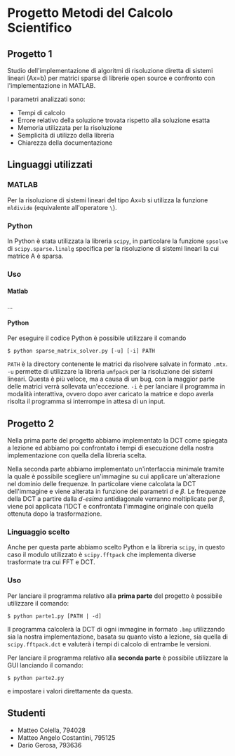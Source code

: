 # Progetto Metodi del Calcolo Scientifico


## Progetto 1

Studio dell'implementazione di algoritmi di risoluzione diretta di sistemi lineari (Ax=b) per matrici sparse di librerie open source e confronto con l'implementazione in MATLAB.

I parametri analizzati sono:

- Tempi di calcolo
- Errore relativo della soluzione trovata rispetto alla soluzione esatta
- Memoria utilizzata per la risoluzione
- Semplicità di utilizzo della libreria
- Chiarezza della documentazione

## Linguaggi utilizzati

### MATLAB

Per la risoluzione di sistemi lineari del tipo Ax=b si utilizza la funzione `mldivide` (equivalente all'operatore `\`).

### Python

In Python è stata utilizzata la libreria `scipy`, in particolare la funzione `spsolve` di `scipy.sparse.linalg` specifica per la risoluzione di sistemi lineari la cui matrice A è sparsa.


### Uso

#### Matlab

...

#### Python

Per eseguire il codice Python è possibile utilizzare il comando

```
$ python sparse_matrix_solver.py [-u] [-i] PATH
```

`PATH` è la directory contenente le matrici da risolvere salvate in formato `.mtx`. `-u` permette di utilizzare la libreria `umfpack` per la risoluzione dei sistemi lineari. Questa è più veloce, ma a causa di un bug, con la maggior parte delle matrici verrà sollevata un'eccezione. `-i` è per lanciare il programma in modalità interattiva, ovvero dopo aver caricato la matrice e dopo averla risolta il programma si interrompe in attesa di un input.

## Progetto 2

Nella prima parte del progetto abbiamo implementato la DCT come spiegata a lezione ed abbiamo poi confrontato i tempi di esecuzione della nostra implementazione con quella della libreria scelta.

Nella seconda parte abbiamo implementato un'interfaccia minimale tramite la quale è possibile scegliere un'immagine su cui applicare un'alterazione nel dominio delle frequenze. In particolare viene calcolata la DCT dell'immagine e viene alterata in funzione dei parametri *d* e *β*. Le frequenze della DCT a partire dalla *d-esima* antidiagonale verranno moltiplicate per *β*, viene poi applicata l'IDCT e confrontata l'immagine originale con quella ottenuta dopo la trasformazione.

### Linguaggio scelto

Anche per questa parte abbiamo scelto Python e la libreria `scipy`, in questo caso il modulo utilizzato è `scipy.fftpack` che implementa diverse trasformate tra cui FFT e DCT.

### Uso

Per lanciare il programma relativo alla **prima parte** del progetto è possibile utilizzare il comando:

```
$ python parte1.py [PATH | -d]
```

Il programma calcolerà la DCT di ogni immagine in formato `.bmp` utilizzando sia la nostra implementazione, basata su quanto visto a lezione, sia quella di `scipy.fftpack.dct` e valuterà i tempi di calcolo di entrambe le versioni.


Per lanciare il programma relativo alla **seconda parte** è possibile utilizzare  la GUI lanciando il comando:

```
$ python parte2.py
```
e impostare i valori direttamente da questa.

## Studenti

- Matteo Colella, 794028
- Matteo Angelo Costantini, 795125
- Dario Gerosa, 793636
